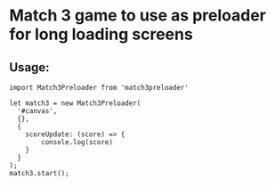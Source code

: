 # Match 3 game to use as preloader for long loading screens

## Usage:

```
import Match3Preloader from 'match3preloader'

let match3 = new Match3Preloader(
  '#canvas',
  {},
  {
    scoreUpdate: (score) => {
        console.log(score)
    }
  }
);
match3.start();
```
